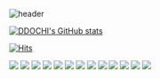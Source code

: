 ![header](https://capsule-render.vercel.app/api?type=waving&color=auto&height=270&section=header&text=HyeongCheol%20Lee&fontSize=50&animation=fadeIn&fontAlignY=38&desc=Beginner%20Developer&descAlignY=51&descAlign=83&fontAlign=70)

[![DDOCHI's GitHub stats](https://github-readme-stats.vercel.app/api?username=ddochiisrich&show_icons=true&theme=dracula&count_private=true)](https://github.com/anuraghazra/github-readme-stats)

[![Hits](https://hits.seeyoufarm.com/api/count/incr/badge.svg?url=https%3A%2F%2Fgithub.com%2Fddochiisrich&count_bg=%230C1844&title_bg=%23C80036&icon=&icon_color=%23E7E7E7&title=VISIT&edge_flat=false)](https://hits.seeyoufarm.com)
<br>

<img src="https://img.shields.io/badge/Java-007396?style=flat&logo=Java&logoColor=white"/> <img src="https://img.shields.io/badge/Spring-6DB33F?style=flat&logo=spring&logoColor=white"/>
<img src="https://img.shields.io/badge/Spring Boot-6DB33F?style=flat&logo=springboot&logoColor=white"/>
<img src="https://img.shields.io/badge/HTML5-E34F26?style=flat&logo=html5&logoColor=white"/>
<img src="https://img.shields.io/badge/CSS3-1572B6?style=flat&logo=css3&logoColor=white"/>
<img src="https://img.shields.io/badge/Java Script-F7DF1E?style=flat&logo=javascript&logoColor=white"/>
<img src="https://img.shields.io/badge/AWS-232F3E?style=flat&logo=amazonwebservices&logoColor=white"/>
<img src="https://img.shields.io/badge/oracle-F80000?style=flat&logo=oracle&logoColor=white"/>
<img src="https://img.shields.io/badge/git-F05032?style=flat&logo=git&logoColor=white"/>
<img src="https://img.shields.io/badge/Linux-FCC624?style=flat&logo=linux&logoColor=white"/>
<img src="https://img.shields.io/badge/Docker-2496ED?style=flat&logo=docker&logoColor=white"/>
<img src="https://img.shields.io/badge/Node.js-5FA04E?style=flat&logo=Node.js&logoColor=white"/>
<img src="https://img.shields.io/badge/React-61DAFB?style=flat&logo=react&logoColor=white"/>


